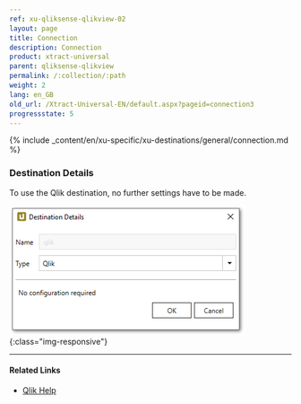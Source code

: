 ```yaml
---
ref: xu-qliksense-qlikview-02
layout: page
title: Connection
description: Connection
product: xtract-universal
parent: qliksense-qlikview
permalink: /:collection/:path
weight: 2
lang: en_GB
old_url: /Xtract-Universal-EN/default.aspx?pageid=connection3
progressstate: 5
---
```


{% include _content/en/xu-specific/xu-destinations/general/connection.md %}	

### Destination Details
To use the Qlik destination, no further settings have to be made.

![XU_qlik_destination](/img/content/XU_qlik_destination.png){:class="img-responsive"}

*****
#### Related Links

- [Qlik Help](https://help.qlik.com/)
